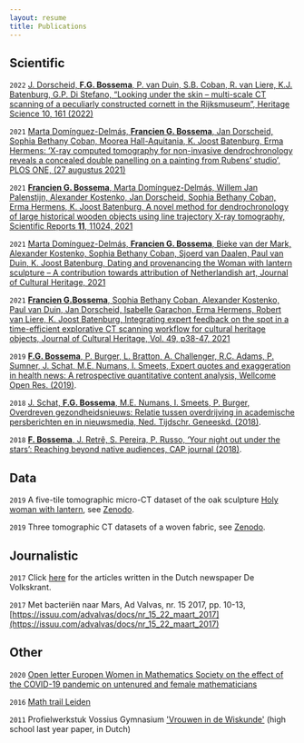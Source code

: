 ```yaml
---
layout: resume
title: Publications
---
```


## Scientific

`2022`
[J. Dorscheid, **F.G. Bossema**, P. van Duin, S.B. Coban, R. van Liere, K.J. Batenburg, G.P. Di Stefano, “Looking under the skin – multi-scale CT scanning of a peculiarly constructed cornett in the Rijksmuseum”, Heritage Science 10, 161 (2022)](https://heritagesciencejournal.springeropen.com/articles/10.1186/s40494-022-00800-8)

`2021`
[Marta Domínguez-Delmás, **Francien G. Bossema**, Jan Dorscheid, Sophia Bethany Coban, Moorea Hall-Aquitania, K. Joost Batenburg, Erma Hermens: ‘X-ray computed tomography for non-invasive dendrochronology reveals a concealed double panelling on a painting from Rubens’ studio’, PLOS ONE, (27 augustus 2021)](https://journals.plos.org/plosone/article?id=10.1371/journal.pone.0255792)

`2021` 
[**Francien G. Bossema**, Marta Domínguez-Delmás, Willem Jan Palenstijn, Alexander Kostenko, Jan Dorscheid, Sophia Bethany Coban, Erma Hermens, K. Joost Batenburg, A novel method for dendrochronology of large historical wooden objects using line trajectory X-ray tomography, Scientific Reports **11**, 11024, 2021](https://www.nature.com/articles/s41598-021-90135-4)

`2021`
[Marta Domínguez-Delmás, **Francien G. Bossema**, Bieke van der Mark, Alexander Kostenko, Sophia Bethany Coban, Sjoerd van Daalen, Paul van Duin, K. Joost Batenburg, Dating and provenancing the Woman with lantern sculpture – A contribution towards attribution of Netherlandish art, Journal of Cultural Heritage, 2021](https://www.sciencedirect.com/science/article/pii/S1296207421000662)

`2021`
[**Francien G.Bossema**, Sophia Bethany Coban, Alexander Kostenko, Paul van Duin, Jan Dorscheid, Isabelle Garachon, Erma Hermens, Robert van Liere, K. Joost Batenburg, Integrating expert feedback on the spot in a time-efficient explorative CT scanning workflow for cultural heritage objects, Journal of Cultural Heritage, Vol. 49, p38-47, 2021](https://www.sciencedirect.com/science/article/pii/S1296207421000558)

`2019`
[**F.G. Bossema**, P. Burger, L. Bratton, A. Challenger, R.C. Adams, P. Sumner, J. Schat, M.E. Numans, I. Smeets, Expert quotes and exaggeration in health news: A retrospective quantitative content analysis, Wellcome Open Res. (2019)](https://doi.org/10.12688/wellcomeopenres.15147.2).

`2018`
[J. Schat, **F.G. Bossema**, M.E. Numans, I. Smeets, P. Burger, Overdreven gezondheidsnieuws: Relatie tussen overdrijving in academische persberichten en in nieuwsmedia, Ned. Tijdschr. Geneeskd. (2018)](https://www.ntvg.nl/artikelen/overdreven-gezondheidsnieuws).

`2018`
[**F. Bossema**, J. Retrê, S. Pereira, P. Russo, ‘Your night out under the stars’: Reaching beyond native audiences, CAP journal (2018)](https://www.capjournal.org/issues/24/24_40.php).


## Data 
`2019`
A five-tile tomographic micro-CT dataset of the oak sculpture [Holy woman with lantern](https://www.rijksmuseum.nl/nl/collectie/BK-NM-9253), see [Zenodo](https://zenodo.org/record/3747192#.X5bWcYhKg2w).

`2019`
Three tomographic CT datasets of a woven fabric, see [Zenodo](https://zenodo.org/record/3741311#.X5f0-IhKg2w).


## Journalistic

`2017`
Click [here](https://www.volkskrant.nl/auteur/francien-bossema) for the articles written in the Dutch newspaper De Volkskrant. 

`2017`
Met bacteriën naar Mars, Ad Valvas, nr. 15 2017, pp. 10-13, [https://issuu.com/advalvas/docs/nr_15_22_maart_2017](https://issuu.com/advalvas/docs/nr_15_22_maart_2017) 


## Other
`2020`
[Open letter Europen Women in Mathematics Society on the effect of the COVID-19 pandemic on untenured and female mathematicians](https://www.europeanwomeninmaths.org/ewm-open-letter-on-the-covid-19-pandemic/)

`2016`
[Math trail Leiden](https://www.universiteitleiden.nl/en/news/2017/01/math-trail-leiden)

`2011`
Profielwerkstuk Vossius Gymnasium ['Vrouwen in de Wiskunde'](https://cdn.atria.nl/epublications/IAV_B00104502.pdf) (high school last year paper, in Dutch) 





<!-- ### Footer 

Last updated: April 2021 -->


